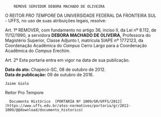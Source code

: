         REMOVE SERVIDOR DEBORA MACHADO DE OLIVEIRA  

O REITOR *PRO TEMPORE* DA UNIVERSIDADE FEDERAL DA FRONTEIRA SUL - UFFS, no uso de suas atribuições legais, resolve:

 Art. 1º REMOVER, com fundamento no artigo 36, inciso II, da Lei nº 8.112, de 11/12/1990, a servidora **DEBORA MACHADO DE OLIVEIRA,** Professora do Magistério Superior, Classe Adjunto I, matrícula SIAPE nº 1772123, da Coordenação Acadêmica do *Campus* Cerro Largo para a Coordenação Acadêmica do *Campus* Erechim.

 Art. 2º Esta portaria entra em vigor na data de sua publicação.

   **Data do ato:** Chapecó-SC, 08 de outubro de 2012.   
 **Data de publicação:**  09 de outubro de 2016. 

    Jaime Giolo   
 Reitor Pro Tempore 

      Documento Histórico  [PORTARIA Nº 1009/GR/UFFS/2012](https://www.uffs.edu.br/atos-normativos/portaria/gr/2012-1009/@@download/documento_historico)     
      